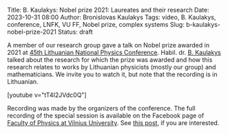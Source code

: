 Title: B. Kaulakys: Nobel prize 2021: Laureates and their research
Date: 2023-10-31 08:00
Author: Bronislovas Kaulakys
Tags: video, B. Kaulakys, conference, LNFK, VU FF, Nobel prize, complex systems
Slug: b-kaulakys-nobel-prize-2021
Status: draft

A member of our research group gave a talk on Nobel prize awarded in 2021 at
[45th Lithuanian National Physics Conference](https://www.ff.vu.lt/lnfk-45).
Habil. dr. [B. Kaulakys](/tag/b-kaulakys/) talked about the research for
which the prize was awarded and how this research relates to works by
Lithuanian physicists (mostly our group) and mathematicians. We invite you
to watch it, but note that the recording is in Lithuanian.

[youtube v="tT4I2JVdc0Q"]

Recording was made by the organizers of the conference. The full recording
of the special session is available on the Facebook page of [Faculty of
Physics at Vilnius
University](https://www.facebook.com/FizikosFakultetasVU). See [this
post](https://www.facebook.com/FizikosFakultetasVU/videos/711826120389012),
if you are interested.
